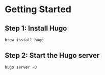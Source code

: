 # Getting Started

## Step 1: Install Hugo

```
brew install hugo
```

## Step 2: Start the Hugo server

```
hugo server -D
```
